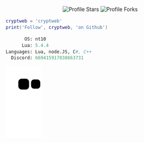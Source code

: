 <p align="center"<img src="https://gpvc.arturio.dev/Cryptweb" alt="Visitors"></a>
<img src="https://img.shields.io/badge/dynamic/json?&label=Total%20Stars&color=bb2527&style=flat&style=for-the-badge&query=%24.stars&url=https://api.github-star-counter.workers.dev/user/Cryptweb" alt="Profile Stars"></a>
<img src="https://img.shields.io/badge/dynamic/json?&label=Total%20Forks&color=bb2527&style=flat&style=for-the-badge&query=%24.forks&url=https://api.github-star-counter.workers.dev/user/Cryptweb" alt="Profile Forks"></a>

```lua
cryptweb = 'cryptweb'
print('Follow', cryptweb, 'on Github')
```

```python
       OS: nt10
      Lua: 5.4.4
Languages: Lua, node.JS, C#, C++
  Discord: 669415917838663731
```

<a href="https://www.youtube.com/watch?v=dQw4w9WgXcQ" target="_blank"><img src="https://github.com/AstraaDev/AstraaDev/blob/output/github-contribution-grid-snake.svg" alt="snake"></a>
